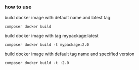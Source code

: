 ### how to use
 build docker image with default name and latest tag
 
    composer docker build

 build docker image with tag mypackage:latest

    composer docker build -t mypackage:2.0
 
 build docker image with default tag name and specified version

    composer docker build -t :2.0